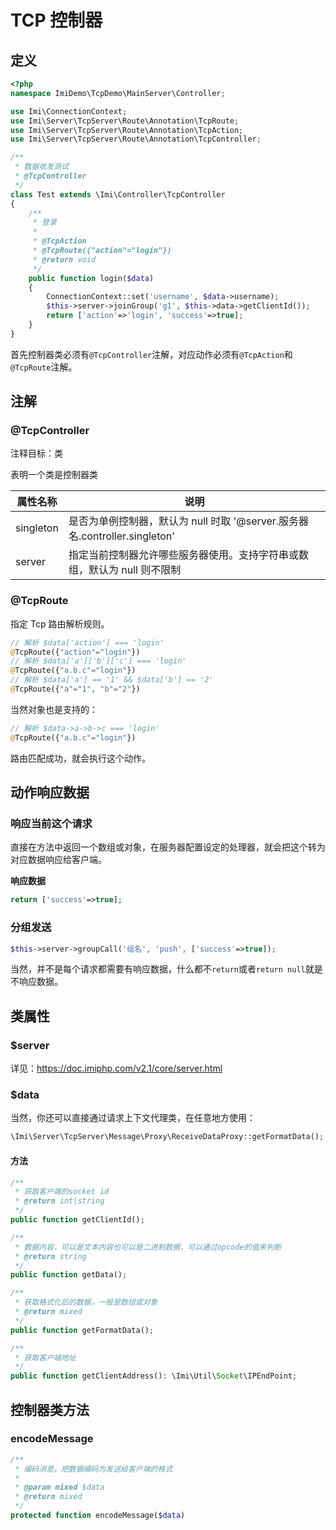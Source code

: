 # TCP 控制器

## 定义

```php
<?php
namespace ImiDemo\TcpDemo\MainServer\Controller;

use Imi\ConnectionContext;
use Imi\Server\TcpServer\Route\Annotation\TcpRoute;
use Imi\Server\TcpServer\Route\Annotation\TcpAction;
use Imi\Server\TcpServer\Route\Annotation\TcpController;

/**
 * 数据收发测试
 * @TcpController
 */
class Test extends \Imi\Controller\TcpController
{
	/**
	 * 登录
	 * 
	 * @TcpAction
	 * @TcpRoute({"action"="login"})
	 * @return void
	 */
	public function login($data)
	{
		ConnectionContext::set('username', $data->username);
		$this->server->joinGroup('g1', $this->data->getClientId());
		return ['action'=>'login', 'success'=>true];
	}
}
```

首先控制器类必须有`@TcpController`注解，对应动作必须有`@TcpAction`和`@TcpRoute`注解。

## 注解

### @TcpController

注释目标：类

表明一个类是控制器类

| 属性名称 | 说明 |
| ------------ | ------------ 
| singleton | 是否为单例控制器，默认为 null 时取 '@server.服务器名.controller.singleton' |
| server | 指定当前控制器允许哪些服务器使用。支持字符串或数组，默认为 null 则不限制 |

### @TcpRoute

指定 Tcp 路由解析规则。

```php
// 解析 $data['action'] === 'login'
@TcpRoute({"action"="login"})
// 解析 $data['a']['b']['c'] === 'login'
@TcpRoute({"a.b.c"="login"})
// 解析 $data['a'] == '1' && $data['b'] == '2'
@TcpRoute({"a"="1", "b"="2"})
```

当然对象也是支持的：

```php
// 解析 $data->a->b->c === 'login'
@TcpRoute({"a.b.c"="login"})
```

路由匹配成功，就会执行这个动作。

## 动作响应数据

### 响应当前这个请求

直接在方法中返回一个数组或对象，在服务器配置设定的处理器，就会把这个转为对应数据响应给客户端。

**响应数据**

```php
return ['success'=>true];
```

### 分组发送

```php
$this->server->groupCall('组名', 'push', ['success'=>true]);
```

当然，并不是每个请求都需要有响应数据，什么都不`return`或者`return null`就是不响应数据。

## 类属性

### $server

详见：<https://doc.imiphp.com/v2.1/core/server.html>

### $data

当然，你还可以直接通过请求上下文代理类，在任意地方使用：

```php
\Imi\Server\TcpServer\Message\Proxy\ReceiveDataProxy::getFormatData();
```

#### 方法

```php
/**
 * 获取客户端的socket id
 * @return int|string
 */
public function getClientId();
```

```php
/**
 * 数据内容，可以是文本内容也可以是二进制数据，可以通过opcode的值来判断
 * @return string
 */
public function getData();
```

```php
/**
 * 获取格式化后的数据，一般是数组或对象
 * @return mixed
 */
public function getFormatData();
```

```php
/**
 * 获取客户端地址
 */
public function getClientAddress(): \Imi\Util\Socket\IPEndPoint;
```

## 控制器类方法

### encodeMessage

```php
/**
 * 编码消息，把数据编码为发送给客户端的格式
 *
 * @param mixed $data
 * @return mixed
 */
protected function encodeMessage($data)
```
